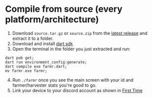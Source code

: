 # Compile from source (every platform/architecture)
1. Download ``source.tar.gz`` or ``source.zip`` from the [latest release](https://github.com/joaquimguimaraes/farmr/releases/latest) and extract it to a folder.
2. Download and install [dart sdk](https://dart.dev/get-dart)
3. Open the terminal in the folder you just extracted and run:
```
dart pub get; 
dart run environment_config:generate;
dart compile exe farmr.dart; 
mv farmr.exe farmr;
```
4. Run ``./farmr`` once you see the main screen with your id and farmer/harvester stats you're good to go.
5. Link your device to your discord account as shown in [First Time](./usage.md#First-time)